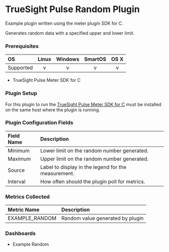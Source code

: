 # TrueSight Pulse Random Plugin 

Example plugin written using the meter plugin SDK for C.

Generates random data with a specified upper and lower limit.

### Prerequisites

|     OS    | Linux | Windows | SmartOS | OS X |
|:----------|:-----:|:-------:|:-------:|:----:|
| Supported |   v   |    v    |    v    |  v   |

- TrueSight Pulse Meter SDK for C

### Plugin Setup

For this plugin to run the [TrueSight Pulse Meter SDK for C](https://github.com/boundary/meter-plugin-sdk-c) must
be installed on the same host where the plugin is running.

### Plugin Configuration Fields

|Field Name|Description                                                                                              |
|:---------|:--------------------------------------------------|
|Minimum   |Lower limit on the random number generated.        |
|Maximum   |Upper limit on the random number generated.        |
|Source    |Label to display in the legend for the measurement.|
|Interval  |How often should the plugin poll for metrics.      |

### Metrics Collected

|Metric Name      |Description                       |
|:----------------|:---------------------------------|
| EXAMPLE\_RANDOM | Random value generated by plugin |

### Dashboards

- Example Random
